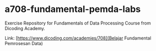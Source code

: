 # a708-fundamental-pemda-labs
Exercise Repository for Fundamentals of Data Processing Course from Dicoding Academy.

Link:
[https://www.dicoding.com/academies/708](Belajar Fundamental Pemrosesan Data)
